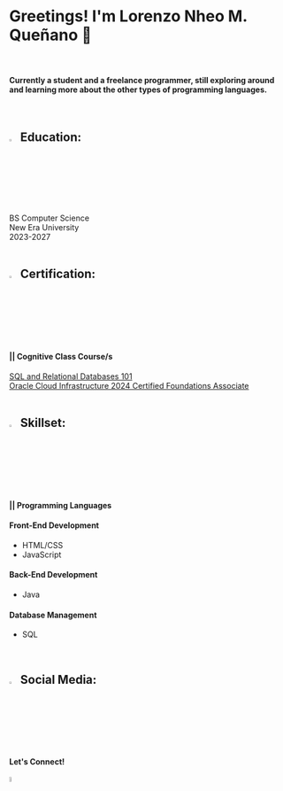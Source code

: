 <h1>Greetings! I'm Lorenzo Nheo M. Queñano 👋</h1>
<br><h4>Currently a student and a freelance programmer, still exploring around and learning more about the other types of programming languages.</h4></br>

<h2><img src="https://cdn-icons-gif.flaticon.com/17905/17905171.gif" width="3%" height="3%"> Education:</h2>
BS Computer Science</br>
New Era University</br>
2023-2027</br>
<br>

<h2><img src="https://cdn-icons-gif.flaticon.com/17490/17490068.gif" width="3%" height="3%"> Certification:</h2>
<h4>|| Cognitive Class Course/s</h4>
<a href="https://courses.cognitiveclass.ai/certificates/affe1f6bd68c4e1cafc87bf22bbb135f">SQL and Relational Databases 101</a></br>
<a href="https://catalog-education.oracle.com/ords/certview/sharebadge?id=C22310FBC01945E531146CF325A1DA310082DC6F0EA7ABC05D84F2F715A94AFC">Oracle Cloud Infrastructure 2024 Certified Foundations Associate</a></br>
<br>

<h2><img src="https://cdn-icons-gif.flaticon.com/9821/9821975.gif" width="3%" height="3%"> Skillset:</h2>
<h4>|| Programming Languages</h4>
<h4> Front-End Development </h4>
<ul>
   <li> HTML/CSS </li>
   <li> JavaScript </li>
</ul>
<h4> Back-End Development </h4>
<ul>
   <li> Java </li>
</ul>
<h4> Database Management </h4>
<ul>
   <li> SQL </li>
</ul>
<br>

<h2><img src="https://cdn-icons-gif.flaticon.com/9872/9872481.gif" width="3%" height="3%"> Social Media:</h2>
<h4>Let's Connect!</h4>
<a href="https://www.linkedin.com/in/lnmquenano/"><img src="https://play-lh.googleusercontent.com/dWGBdDzI8mxlZqXT3qBt4eWmCaWLq-OXfZYea1hu6ODmMj1cLIeQak6Gsecn4zJoflE-" width="5% height="5%"></a>
